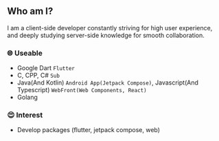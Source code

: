 ## Who am I?
I am a client-side developer constantly striving for high user experience, and deeply studying server-side knowledge for smooth collaboration.

### 🌐 Useable
- Google Dart `Flutter`
- C, CPP, C# `Sub`
- Java(And Kotlin) `Android App(Jetpack Compose)`, Javascript(And Typescript) `WebFront(Web Components, React)`
- Golang

### 😍 Interest
- Develop packages (flutter, jetpack compose, web)
